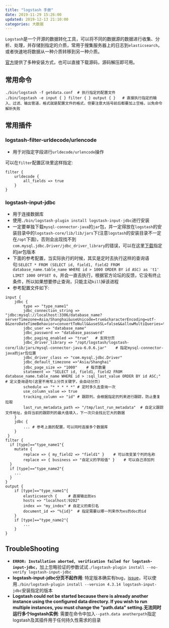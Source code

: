 ```yaml
---
title: "logstash 手册"
date: 2019-11-29 15:26:00
updated: 2019-12-13 21:10:00
categories: 大数据
---
```


`Logstash`是一个开源的数据转化工具，可以将不同的数据源的数据进行收集、分析、处理，并存储到指定的介质，常用于搜集服务器上的日志到`elasticsearch`，或者快速地将数据从一种介质转移到另一种介质。

[官方](https://www.elastic.co/guide/en/logstash/7.4/installing-logstash.html)提供了多种安装方式，也可以直接下载源码，源码解压即可用。

## 常用命令

```shell
./bin/logstash -f getdata.conf	# 执行指定的配置文件
./bin/logstash -e input { } filter { } output { }	# 直接执行指定的输入、过滤、输出管道，格式就是配置文件的格式，但要注意大括号前后都要加上空格，以免命令解析失败
```

## 常用插件

<!--more-->

### logstash-filter-urldecode/urlencode

- 用于对指定字段进行`urldecode/urlencode`操作

可以在`filter`配置区块里这样指定:

```shell
filter {
	urldecode {
		all_fields => true
	}
}
```

### logstash-input-jdbc

- 用于连接数据库
- 使用`./bin/logstash-plugin install logstash-input-jdbc`进行安装
- 一定要单独下载`mysql-connector-java`的`jar`包，并一定得放在`logstash`的安装目录中的`logstash-core/lib/lib/jars`下(注意`logstash`的安装目录不一定在`/opt`下面)，否则会出现找不到`com.mysql.jdbc.Driver/jdbc_driver_library`的错误，可以在这里[下载](https://mvnrepository.com/artifact/mysql/mysql-connector-java/6.0.6)指定的jar包版本
- 下面的参考配置，当实际执行的时候，其实是定时去执行这样的查询语句:`SELECT * FROM (SELECT id, field1, field2 FROM database_name.table_name WHERE id > 1000 ORDER BY id ASC) as 't1' LIMIT 1000 OFFSET 0`，并会一直去执行，根据官方论坛的反馈，它没有终止条件，所以如果想要停止查询，只能主动`kill`掉该进程
- 参考配置文件如下:

```shell
input {
    jdbc {
        type => "type_name1"
        jdbc_connection_string => "jdbc:mysql://localhost:3306/database_name?serverTimezone=Asia/Shanghai&useUnicode=true&characterEncoding=utf-8&zeroDateTimeBehavior=convertToNull&&useSSL=false&&allowMultiQueries=true"
        jdbc_user => "database_name"
        jdbc_password => "database_password"
        jdbc_paging_enabled => "true"	# 支持分页
        jdbc_driver_library => "/opt/logstash/logstash-core/lib/jars/mysql-connector-java-6.0.6.jar"	# 指定mysql-connector-java的jar包位置
        jdbc_driver_class => "com.mysql.jdbc.Driver"         
        jdbc_default_timezone =>"Asia/Shanghai"
        jdbc_page_size => "1000"	# 每页数量
        statement => "SELECT id, field1, field2 FROM database_name.table_name WHERE id > :sql_last_value ORDER BY id ASC;"	# 定义查询语句(这里不用写上分页关键字，会自动分页)
        schedule => "* * * * *"	# 定时多久去查询一次
        use_column_value => true
        tracking_column => "id"	# 跟踪列，会根据指定的列来进行跟踪，防止重复拉取
        last_run_metadata_path => "/tmp/last_run_metadata"	# 自定义跟踪文件地址，会将当前的跟踪列的最大值填入，下一次只会找比它大的数据
    }
    jdbc {
    	...	# 参考上面的配置，可以同时连接多个数据库
    }
 }
filter {
  if [type]=="type_name1"{
  	mutate {
		replace => { my_field2 => "field1" }	# 可以改变某个列的名称
		replace => { business => "自定义的字段值" }	# 可以自己添加列
  }
  if [type]=="type_name2"{
  	...
  }
}
output { 
	if [type]=="type_name1"{
		elasticsearch {		# 直接输出到es
		hosts => "localhost:9202"
		index => "my_index"	# 自定义的索引名
		document_id => "%{id}"	# 指定需要以哪一列来作为es的doc的id
	}
	if [type]=="type_name2"{
		...
	}
}
```

## TroubleShooting

- **`ERROR: Installation aborted, verification failed for logstash-input-jdbc`**，加上忽略验证的参数试试`./logstash-plugin install --no-verify logstash-input-jdbc` 
- **logstash-input-jdbc分页不起作用**: 特定版本确实有bug，[issue](https://github.com/logstash-plugins/logstash-input-jdbc/issues/360)，可以使用`./bin/logstash-plugin install --version 4.3.14 logstash-input-jdbc`安装指定的版本 
- **Logstash could not be started because there is already another instance using the configured data directory.  If you wish to run multiple instances, you must change the "path.data" setting.无法同时运行多个logstash实例**: 需要在命令中加入`--path.data anotherpath`指定logstash及其插件用于任何持久性需求的目录
